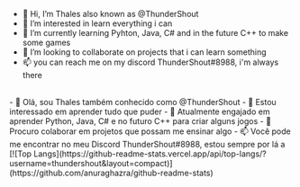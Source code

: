 - 👋 Hi, I’m Thales also known as @ThunderShout
- 👀 I’m interested in learn everything i can
- 🌱 I’m currently learning Pyhton, Java, C# and in the future C++ to make some games
- 💞️ I’m looking to collaborate on projects that i can learn something 
- 📫 you can reach me on my discord ThunderShout#8988, i'm always there
<br>
- 👋 Olá, sou Thales também conhecido como @ThunderShout
- 👀 Estou interessado em aprender tudo que puder
- 🌱 Atualmente engajado em aprender Python, Java, C# e no futuro C++ para criar alguns jogos
- 💞️ Procuro colaborar em projetos que possam me ensinar algo
- 📫 Você pode me encontrar no meu Discord ThunderShout#8988, estou sempre por lá a 
<br>
[![Top Langs](https://github-readme-stats.vercel.app/api/top-langs/?username=thundershout&layout=compact)](https://github.com/anuraghazra/github-readme-stats)
<!---
ThunderShout/ThunderShout is a ✨ special ✨ repository because its `README.md` (this file) appears on your GitHub profile.
You can click the Preview link to take a look at your changes.
--->
